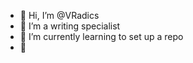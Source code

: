 - 👋 Hi, I’m @VRadics
- 👀 I’m a writing specialist
- 🌱 I’m currently learning to set up a repo 
- 💞️ 
<!---
VRadics/VRadics is a ✨ special ✨ repository because its `README.md` (this file) appears on your GitHub profile.
You can click the Preview link to take a look at your changes.
--->
